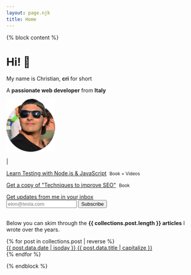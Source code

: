 ```yaml
---
layout: page.njk
title: Home
---
```


{% block content %}
<div class="flex">
  <div class="half">
    <h1 class="no-anchor "><b>Hi!</b> 👋</h1>
    <p>My name is Christian, <b>cri</b> for short</p>
    <p>A <b>passionate web developer</b> from <b>Italy</b></p>
  </div>

  <div class="half">
    <div class="cf">
      <a href="/about" class="no-underline track-home-about-image" aria-hidden tabindex="-1">
        <picture>
          <source srcset="/assets/images/cf4.webp" type="image/webp">
          <img class="avatar-image no-shadow" src="/assets/images/cf4.png" alt="me with sunglasses">
        </picture>
      </a>
      <p>
        <a href="https://twitter.com/christian_fei" target="_blank" class="track-home-twitter-link" aria-hidden tabindex="-1"><i class="icon icon-twitter"></i></a> | <a href="https://github.com/christian-fei" target="_blank" class="track-home-github-link" aria-hidden tabindex="-1"><i class="icon icon-github"></i></a>
      </p>
    </div>
  </div>
</div>

<div>
  <p><a href="/learn-testing-nodejs-javascript/" class="track-home-learn-testing-nodejs-javascript">Learn Testing with Node.js & JavaScript</a>&nbsp;&nbsp;<small>Book + Videos</small></span></p>
  <p><a href="https://gumroad.com/l/yUhsLz" class="track-home-gumroad-techniques-seo">Get a copy of "Techniques to improve SEO"</a>&nbsp;&nbsp;<small>Book</small></p>
</div>

<div class="">
  <a href="/subscribe/" class="track-home-subscribe-newsletter">Get updates from me in your inbox</a>
  <form
    action="https://buttondown.email/api/emails/embed-subscribe/christianfei"
    method="post"
    target="popupwindow"
    onsubmit="window.open('https://buttondown.email/christianfei', 'popupwindow')"
    class="embeddable-buttondown-form-slim">
      <input type="email" name="email" id="bd-email" placeholder="elon@tesla.com">
      <input type="hidden" value="1" name="embed"></input>
      <button type="submit">Subscribe</Button>
  </form>
</div>

<br>

<div class="alert">
  <p>
    Below you can skim through the <b>{{ collections.post.length }} articles</b> I wrote over the years.
  </p>
</div>

<div class="posts searchable">
{% for post in collections.post | reverse %}
  <div class="searchable-item">
    <a href="{{ post.url }}" class="post">
      <div class="">
        <time datetime="{{ post.data.date | isoday }}" class="post-date">{{ post.data.date | isoday }}</time>
        <span class="post-link">{{ post.data.title | capitalize }}</span>
      </div>
    </a>
  </div>
{% endfor %}
</div>

{% endblock %}
